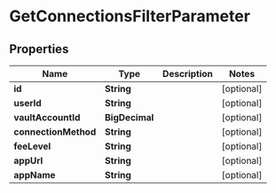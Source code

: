 

# GetConnectionsFilterParameter


## Properties

| Name | Type | Description | Notes |
|------------ | ------------- | ------------- | -------------|
|**id** | **String** |  |  [optional] |
|**userId** | **String** |  |  [optional] |
|**vaultAccountId** | **BigDecimal** |  |  [optional] |
|**connectionMethod** | **String** |  |  [optional] |
|**feeLevel** | **String** |  |  [optional] |
|**appUrl** | **String** |  |  [optional] |
|**appName** | **String** |  |  [optional] |



